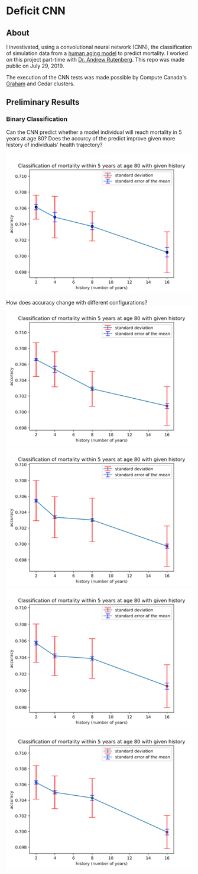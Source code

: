 # Deficit CNN

## About
I investivated, using a convolutional neural
network (CNN), the classification of simulation data from a
[human aging model](https://journals.aps.org/pre/abstract/10.1103/PhysRevE.98.032302)
to predict mortality. I worked on this project part-time with
[Dr. Andrew Rutenberg](http://fizz.phys.dal.ca/~adr/index.php?TreeIndex=0).
This repo was made public on July 29, 2019.

The execution of the CNN tests was made possible by Compute Canada's
[Graham](https://docs.computecanada.ca/wiki/Graham) and Cedar clusters.



## Preliminary Results

### Binary Classification
Can the CNN predict whether a model individual will reach mortality in 5 years
at age 80? Does the accurcy of the predict improve given more history of 
individuals' health trajectory?

![alt text](https://github.com/harvey2phase/deficit-cnn/blob/master/results/config0.png)

How does accuracy change with different configurations?
![alt text](https://github.com/harvey2phase/deficit-cnn/blob/master/results/config1.png)
![alt text](https://github.com/harvey2phase/deficit-cnn/blob/master/results/config2.png)
![alt text](https://github.com/harvey2phase/deficit-cnn/blob/master/results/config3.png)
![alt text](https://github.com/harvey2phase/deficit-cnn/blob/master/results/config4.png)
